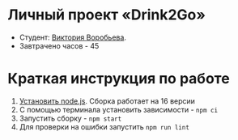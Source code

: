 # Личный проект «Drink2Go»

* Студент: [Виктория Воробьева](https://up.htmlacademy.ru/adaptive/26/user/2085701).
* Завтрачено часов - 45

# Краткая инструкция по работе

1. [Установить node.js](https://nodejs.org/download/release/latest-v16.x/). Сборка работает на 16 версии
2. С помощью терминала установить зависимости - `npm ci`
3. Запустить сборку - `npm start`
4. Для проверки на ошибки запустить `npm run lint`
